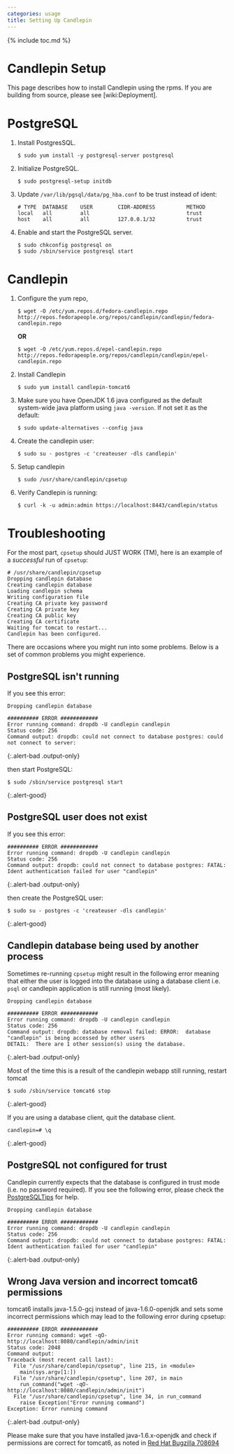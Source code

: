 ```yaml
---
categories: usage
title: Setting Up Candlepin
---
```

{% include toc.md %}

# Candlepin Setup

This page describes how to install Candlepin using the rpms. If you are building from source, please
see [wiki:Deployment].

# PostgreSQL

1. Install PostgresSQL.

   ```console
   $ sudo yum install -y postgresql-server postgresql
   ```

1. Initialize PostgreSQL.

   ```console
   $ sudo postgresql-setup initdb
   ```

1. Update `/var/lib/pgsql/data/pg_hba.conf` to be trust instead of ident:

   ```
   # TYPE  DATABASE    USER        CIDR-ADDRESS          METHOD
   local   all         all                               trust
   host    all         all         127.0.0.1/32          trust
   ```

1. Enable and start the PostgreSQL server.

   ```console
   $ sudo chkconfig postgresql on
   $ sudo /sbin/service postgresql start
   ```

# Candlepin

1. Configure the yum repo,

   ```console
   $ wget -O /etc/yum.repos.d/fedora-candlepin.repo http://repos.fedorapeople.org/repos/candlepin/candlepin/fedora-candlepin.repo 
   ```

   **OR**

   ```console
   $ wget -O /etc/yum.repos.d/epel-candlepin.repo http://repos.fedorapeople.org/repos/candlepin/candlepin/epel-candlepin.repo
   ```
1. Install Candlepin

   ```console
   $ sudo yum install candlepin-tomcat6
   ```

1. Make sure you have OpenJDK 1.6 java configured as the default system-wide
   java platform using `java -version`. If not set it as the default:

   ```console
   $ sudo update-alternatives --config java
   ```

1. Create the candlepin user:

   ```console
   $ sudo su - postgres -c 'createuser -dls candlepin'
   ```

1. Setup candlepin

   ```console
   $ sudo /usr/share/candlepin/cpsetup
   ```

1. Verify Candlepin is running:

   ```console
   $ curl -k -u admin:admin https://localhost:8443/candlepin/status
   ```

# Troubleshooting
For the most part, `cpsetup` should JUST WORK (TM), here is an example of a *successful* run of `cpsetup`:

```console
# /usr/share/candlepin/cpsetup
Dropping candlepin database
Creating candlepin database
Loading candlepin schema
Writing configuration file
Creating CA private key password
Creating CA private key
Creating CA public key
Creating CA certificate
Waiting for tomcat to restart...
Candlepin has been configured.
```

There are occasions where you might run into some problems. Below is a set of common problems you might experience.

## PostgreSQL isn't running

If you see this error:

```text
Dropping candlepin database

########## ERROR ############
Error running command: dropdb -U candlepin candlepin
Status code: 256
Command output: dropdb: could not connect to database postgres: could not connect to server: 
```
{:.alert-bad .output-only}
<!--
  These error message blocks are marked as text because if they were marked as 'console', Pygments
  would interpret the hash mark as a prompt and highlight it incorrectly.  We use the .output-only
  class to get the highlighting correct.
-->

then start PostgreSQL:

```console
$ sudo /sbin/service postgresql start
```
{:.alert-good}

## PostgreSQL user does not exist

If you see this error:

```text
########## ERROR ############
Error running command: dropdb -U candlepin candlepin
Status code: 256
Command output: dropdb: could not connect to database postgres: FATAL:  Ident authentication failed for user "candlepin"
```
{:.alert-bad .output-only}

then create the PostgreSQL user:

```console
$ sudo su - postgres -c 'createuser -dls candlepin'
```
{:.alert-good}

## Candlepin database being used by another process
Sometimes re-running `cpsetup` might result in the following error meaning that
either the user is logged into the database using a database client i.e. `psql`
or candlepin application is still running (most likely).

```text
Dropping candlepin database

########## ERROR ############
Error running command: dropdb -U candlepin candlepin
Status code: 256
Command output: dropdb: database removal failed: ERROR:  database "candlepin" is being accessed by other users
DETAIL:  There are 1 other session(s) using the database.
```
{:.alert-bad .output-only}

Most of the time this is a result of the candlepin webapp still running, restart tomcat

```console
$ sudo /sbin/service tomcat6 stop
```
{:.alert-good}

If you are using a database client, quit the database client.

```psql
candlepin=# \q
```
{:.alert-good}

## PostgreSQL not configured for trust
Candlepin currently expects that the database is configured in trust mode (i.e.
no password required).  If you see the following error, please check the
[PostgreSQLTips](developer_deployment.html#postgresql-tips) for help.

```text
Dropping candlepin database
 
########## ERROR ############
Error running command: dropdb -U candlepin candlepin
Status code: 256
Command output: dropdb: could not connect to database postgres: FATAL:  Ident authentication failed for user "candlepin"
```
{:.alert-bad .output-only}

## Wrong Java version and incorrect tomcat6 permissions
tomcat6 installs java-1.5.0-gcj instead of java-1.6.0-openjdk and sets some
incorrect permissions which may lead to the following error during cpsetup:

```text
########## ERROR ############
Error running command: wget -qO- http://localhost:8080/candlepin/admin/init
Status code: 2048
Command output: 
Traceback (most recent call last):
  File "/usr/share/candlepin/cpsetup", line 215, in <module>
    main(sys.argv[1:])
  File "/usr/share/candlepin/cpsetup", line 207, in main
    run_command("wget -qO- http://localhost:8080/candlepin/admin/init")
  File "/usr/share/candlepin/cpsetup", line 34, in run_command
    raise Exception("Error running command")
Exception: Error running command
```
{:.alert-bad .output-only}

Please make sure that you have installed java-1.6.x-openjdk and check if
permissions are correct for tomcat6, as noted in [Red Hat Bugzilla
708694](https://bugzilla.redhat.com/show_bug.cgi?id=708694)
